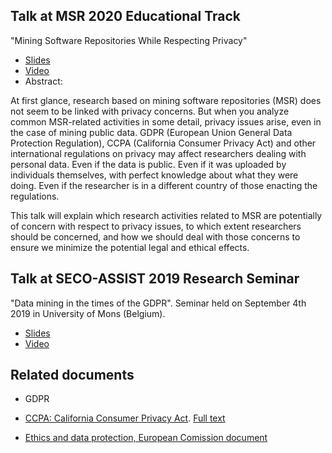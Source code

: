 ## Talk at MSR 2020 Educational Track

"Mining Software Repositories While Respecting Privacy"

* [Slides](slides.pdf)
* [Video](https://www.youtube.com/watch?v=O6er2YpE8XQ)
* Abstract:

At first glance, research based on mining software repositories (MSR) does not seem to be linked with privacy concerns. But when you analyze common MSR-related activities in some detail, privacy issues arise, even in the case of mining public data. GDPR (European Union General Data Protection Regulation), CCPA (California Consumer Privacy Act) and other international regulations on privacy may affect researchers dealing with personal data. Even if the data is public. Even if it was uploaded by individuals themselves, with perfect knowledge about what they were doing. Even if the researcher is in a different country of those enacting the regulations.

This talk will explain which research activities related to MSR are potentially of concern with respect to privacy issues, to which extent researchers should be concerned, and how we should deal with those concerns to ensure we minimize the potential legal and ethical effects.

## Talk at SECO-ASSIST 2019 Research Seminar

"Data mining in the times of the GDPR".
Seminar held on September 4th 2019 in University of Mons (Belgium).

* [Slides](slides-sec-2019.pdf)
* [Video](https://www.youtube.com/watch?v=IbP6-A76s6A)


## Related documents

* GDPR

* [CCPA: California Consumer Privacy Act](https://www.oag.ca.gov/privacy/ccpa). [Full text](https://leginfo.legislature.ca.gov/faces/billTextClient.xhtml?bill_id=201720180AB375)

* [Ethics and data protection, European Comission document](https://ec.europa.eu/research/participants/data/ref/h2020/grants_manual/hi/ethics/h2020_hi_ethics-data-protection_en.pdf)



